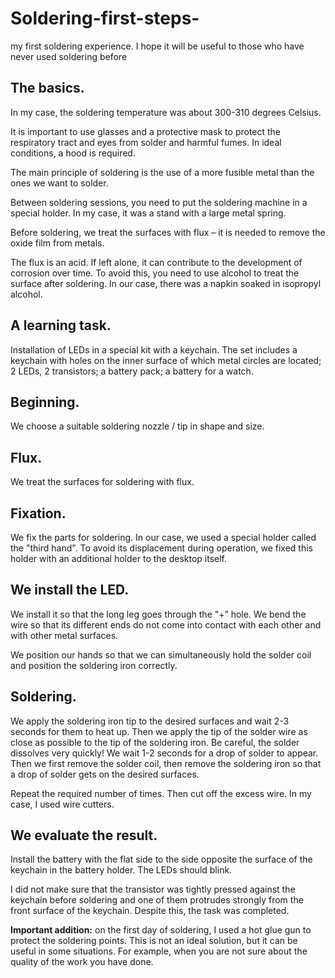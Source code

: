 # Soldering-first-steps-
my first soldering experience. I hope it will be useful to those who have never used soldering before  

## The basics.  

In my case, the soldering temperature was about 300-310 degrees Celsius.  

It is important to use glasses and a protective mask to protect the respiratory tract and eyes from solder and harmful fumes. In ideal conditions, a hood is required.  

The main principle of soldering is the use of a more fusible metal than the ones we want to solder.  

Between soldering sessions, you need to put the soldering machine in a special holder.  In my case, it was a stand with a large metal spring.  

Before soldering, we treat the surfaces with flux – it is needed to remove the oxide film from metals.  

The flux is an acid. If left alone, it can contribute to the development of corrosion over time. To avoid this, you need to use alcohol to treat the surface after soldering. In our case, there was a napkin soaked in isopropyl alcohol.  

## A learning task.  

Installation of LEDs in a special kit with a keychain. The set includes a keychain with holes on the inner surface of which metal circles are located; 2 LEDs, 2 transistors; a battery pack; a battery for a watch.  

## Beginning.  

We choose a suitable soldering nozzle / tip in shape and size.  

## Flux.  

We treat the surfaces for soldering with flux.  

## Fixation.  

We fix the parts for soldering. In our case, we used a special holder called the "third hand". To avoid its displacement during operation, we fixed this holder with an additional holder to the desktop itself.  

## We install the LED.  

We install it so that the long leg goes through the "+” hole. We bend the wire so that its different ends do not come into contact with each other and with other metal surfaces.  

We position our hands so that we can simultaneously hold the solder coil and position the soldering iron correctly.  

## Soldering.  

We apply the soldering iron tip to the desired surfaces and wait 2-3 seconds for them to heat up. Then we apply the tip of the solder wire as close as possible to the tip of the soldering iron. Be careful, the solder dissolves very quickly! We wait 1-2 seconds for a drop of solder to appear. Then we first remove the solder coil, then remove the soldering iron so that a drop of solder gets on the desired surfaces.  

Repeat the required number of times. Then cut off the excess wire. In my case, I used wire cutters. 

## We evaluate the result.  
Install the battery with the flat side to the side opposite the surface of the keychain in the battery holder. The LEDs should blink.  

I did not make sure that the transistor was tightly pressed against the keychain before soldering and one of them protrudes strongly from the front surface of the keychain.
Despite this, the task was completed.  

**Important addition:** on the first day of soldering, I used a hot glue gun to protect the soldering points. This is not an ideal solution, but it can be useful in some situations. For example, when you are not sure about the quality of the work you have done.
